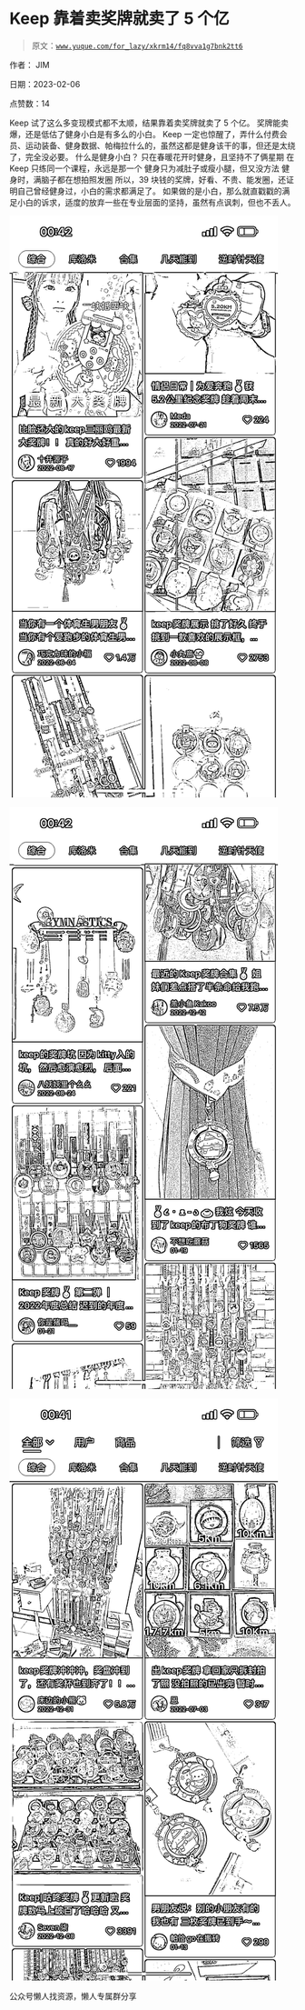 # Keep 靠着卖奖牌就卖了 5 个亿

> 原文：[`www.yuque.com/for_lazy/xkrm14/fq8vva1g7bnk2tt6`](https://www.yuque.com/for_lazy/xkrm14/fq8vva1g7bnk2tt6)

作者： JIM

日期：2023-02-06

点赞数：14

Keep 试了这么多变现模式都不太顺，结果靠着卖奖牌就卖了 5 个亿。 奖牌能卖爆，还是低估了健身小白是有多么的小白。 Keep 一定也惊醒了，弄什么付费会员、运动装备、健身数据、帕梅拉什么的，虽然这都是健身该干的事，但还是太绕了，完全没必要。 什么是健身小白？ 只在春暖花开时健身，且坚持不了俩星期 在 Keep 只练同一个课程，永远是那一个 健身只为减肚子或瘦小腿，但又没方法 健身时，满脑子都在想拍照发圈 所以，39 块钱的奖牌，好看、不贵、能发圈，还证明自己曾经健身过，小白的需求都满足了。 如果做的是小白，那么就直戳戳的满足小白的诉求，适度的放弃一些在专业层面的坚持，虽然有点讽刺，但也不丢人。

![](img/d025cd5f7fc53fa7ac34873c492dac6a.png)

![](img/4f4c9b1cc8c4fbaa32c11e7ee4016e5d.png)

![](img/11ab2679da2f5970914c04432d99d713.png)

公众号懒人找资源，懒人专属群分享

